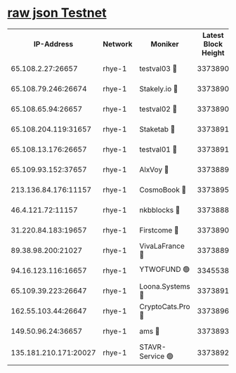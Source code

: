 
[raw json Testnet](https://rpc-check.quickt.stavr.tech/quickt/rpc-quickt-result.json)
=


<table><tr><th>IP-Address</th><th>Network</th><th>Moniker</th><th>Latest Block Height</th><th>Earliest Block Height</th><th>Catching Up</th><th>Voting Power</th><th>Scan Time</th></tr><tr><td>65.108.2.27:26657</td><td>rhye-1</td><td>testval03 🔴</td><td>3373890</td><td>1</td><td>False</td><td>5002050</td><td>2023-11-29T09:55:18.010293587UTC</td></tr><tr><td>65.108.79.246:26674</td><td>rhye-1</td><td>Stakely.io 🔴</td><td>3373890</td><td>1</td><td>False</td><td>10</td><td>2023-11-29T09:55:20.372934784UTC</td></tr><tr><td>65.108.65.94:26657</td><td>rhye-1</td><td>testval02 🔴</td><td>3373890</td><td>1</td><td>False</td><td>5002050</td><td>2023-11-29T09:55:20.691128012UTC</td></tr><tr><td>65.108.204.119:31657</td><td>rhye-1</td><td>Staketab 🔴</td><td>3373891</td><td>1</td><td>False</td><td>9900</td><td>2023-11-29T09:55:23.424734646UTC</td></tr><tr><td>65.108.13.176:26657</td><td>rhye-1</td><td>testval01 🔴</td><td>3373891</td><td>1</td><td>False</td><td>9582010</td><td>2023-11-29T09:55:23.779199589UTC</td></tr><tr><td>65.109.93.152:37657</td><td>rhye-1</td><td>AlxVoy 🔴</td><td>3373889</td><td>433101</td><td>False</td><td>92921</td><td>2023-11-29T09:55:15.302723733UTC</td></tr><tr><td>213.136.84.176:11157</td><td>rhye-1</td><td>CosmoBook 🔴</td><td>3373895</td><td>1674001</td><td>False</td><td>1528057</td><td>2023-11-29T09:55:49.281189600UTC</td></tr><tr><td>46.4.121.72:11157</td><td>rhye-1</td><td>nkbblocks 🔴</td><td>3373888</td><td>1781001</td><td>False</td><td>81901</td><td>2023-11-29T09:55:06.476646802UTC</td></tr><tr><td>31.220.84.183:19657</td><td>rhye-1</td><td>Firstcome 🔴</td><td>3373890</td><td>2731501</td><td>False</td><td>732206</td><td>2023-11-29T09:55:17.668742770UTC</td></tr><tr><td>89.38.98.200:21027</td><td>rhye-1</td><td>VivaLaFrance 🔴</td><td>3373889</td><td>2863001</td><td>False</td><td>10000</td><td>2023-11-29T09:55:12.930841317UTC</td></tr><tr><td>94.16.123.116:16657</td><td>rhye-1</td><td>YTWOFUND 🟢</td><td>3345538</td><td>3089301</td><td>False</td><td>0</td><td>2023-11-29T09:55:51.594661695UTC</td></tr><tr><td>65.109.39.223:26647</td><td>rhye-1</td><td>Loona.Systems 🔴</td><td>3373891</td><td>3287001</td><td>False</td><td>9949</td><td>2023-11-29T09:55:23.083388603UTC</td></tr><tr><td>162.55.103.44:26647</td><td>rhye-1</td><td>CryptoCats.Pro 🔴</td><td>3373896</td><td>3287001</td><td>False</td><td>9999</td><td>2023-11-29T09:55:53.892041267UTC</td></tr><tr><td>149.50.96.24:36657</td><td>rhye-1</td><td>ams 🔴</td><td>3373893</td><td>3355501</td><td>False</td><td>10895</td><td>2023-11-29T09:55:38.811021536UTC</td></tr><tr><td>135.181.210.171:20027</td><td>rhye-1</td><td>STAVR-Service 🟢</td><td>3373892</td><td>3373001</td><td>False</td><td>0</td><td>2023-11-29T09:55:32.297074114UTC</td></tr></table>